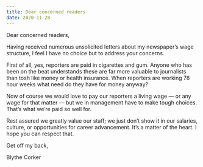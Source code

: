 ```yaml
---
title: Dear concerned readers
date: 2020-11-28
---
```


Dear concerned readers,

Having received numerous unsolicited letters about my newspaper’s wage structure, I feel I have no choice but to address your concerns.

First of all, yes, reporters are paid in cigarettes and gum. Anyone who has been on the beat understands these are far more valuable to journalists than tosh like money or health insurance. When reporters are working 78 hour weeks what need do they have for money anyway?

Now of course we would love to pay our reporters a living wage — or any wage for that matter — but we in management have to make tough choices. That’s what we’re paid so well for.

Rest assured we greatly value our staff; we just don’t show it in our salaries, culture, or opportunities for career advancement. It’s a matter of the heart. I hope you can respect that.

Get off my back,

Blythe Corker
